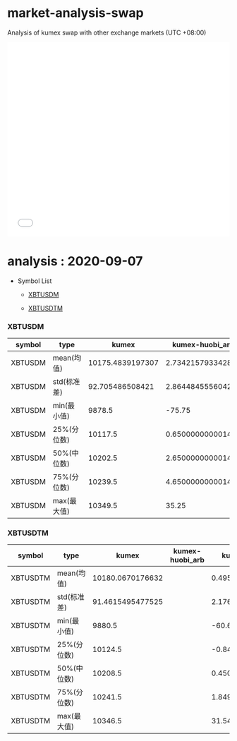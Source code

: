 # market-analysis-swap
Analysis of kumex swap with other exchange markets (UTC +08:00)

<iframe width="100%" height="440" src="./data.html" frameborder="no" border="0" scrolling="no"></iframe>

# analysis : 2020-09-07
* Symbol List

  * [XBTUSDM](#xbtusdm)

  * [XBTUSDTM](#xbtusdtm)


### XBTUSDM

symbol|type|kumex|kumex-huobi_arb|kumex-okex_arb
---|---|---|---|---
XBTUSDM | mean(均值) | 10175.4839197307 | 2.73421579334288 | -0.624093925503246
XBTUSDM | std(标准差) | 92.705486508421 | 2.8644845556042 | 2.38624685108988
XBTUSDM | min(最小值) | 9878.5 | -75.75 | -81.2999999999993
XBTUSDM | 25%(分位数) | 10117.5 | 0.650000000001455 | -2.25
XBTUSDM | 50%(中位数) | 10202.5 | 2.65000000000145 | -0.75
XBTUSDM | 75%(分位数) | 10239.5 | 4.65000000000146 | 0.849999999998545
XBTUSDM | max(最大值) | 10349.5 | 35.25 | 27.4500000000007


### XBTUSDTM

symbol|type|kumex|kumex-huobi_arb|kumex-okex_arb
---|---|---|---|---
XBTUSDTM | mean(均值) | 10180.0670176632 |  | 0.495538788228038
XBTUSDTM | std(标准差) | 91.4615495477525 |  | 2.17604863586795
XBTUSDTM | min(最小值) | 9880.5 |  | -60.6500000000015
XBTUSDTM | 25%(分位数) | 10124.5 |  | -0.849999999998545
XBTUSDTM | 50%(中位数) | 10208.5 |  | 0.450000000000728
XBTUSDTM | 75%(分位数) | 10241.5 |  | 1.84999999999854
XBTUSDTM | max(最大值) | 10346.5 |  | 31.5499999999993

